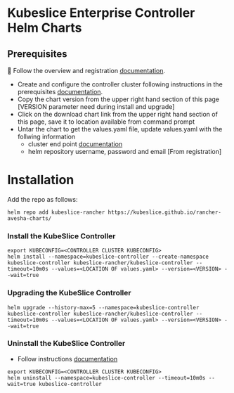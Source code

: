 # Kubeslice Enterprise Controller Helm Charts

## Prerequisites
📖 Follow the overview and registration [documentation](https://docs.avesha.io/documentation/enterprise/1.3.0/get-started/prerequisites/prerequisites-kubeslice-registration).

- Create and configure the controller cluster following instructions in the prerequisites [documentation](https://docs.avesha.io/documentation/enterprise/1.3.0/get-started/prerequisites/prerequisites-rancher-deployments).
- Copy the chart version from the upper right hand section of this page [VERSION parameter need during install and upgrade]
- Click on the download chart link from the upper right hand section of this page, save it to location available from command prompt 
- Untar the chart to get the values.yaml file, update values.yaml with the follwing information
  - cluster end point [documentation](https://docs.avesha.io/documentation/enterprise/1.3.0/get-started/prerequisites/prerequisites-rancher-deployments#get-the-controller-cluster-endpoint)
  - helm repository username, password and email [From registration]


# Installation

Add the repo as follows:

```console
helm repo add kubeslice-rancher https://kubeslice.github.io/rancher-avesha-charts/
```

### Install the KubeSlice Controller
```console
export KUBECONFIG=<CONTROLLER CLUSTER KUBECONFIG>
helm install --namespace=kubeslice-controller --create-namespace kubeslice-controller kubeslice-rancher/kubeslice-controller --timeout=10m0s --values=<LOCATION OF values.yaml> --version=<VERSION> --wait=true 
```

### Upgrading the KubeSlice Controller

```console
helm upgrade --history-max=5 --namespace=kubeslice-controller kubeslice-controller kubeslice-rancher/kubeslice-controller --timeout=10m0s --values=<LOCATION OF values.yaml> --version=<VERSION> --wait=true 
```

### Uninstall the KubeSlice Controller
- Follow instructions [documentation](https://docs.avesha.io/documentation/enterprise/1.3.0/uninstall-kubeslice/)

```console
export KUBECONFIG=<CONTROLLER CLUSTER KUBECONFIG>
helm uninstall --namespace=kubeslice-controller --timeout=10m0s --wait=true kubeslice-controller
```



